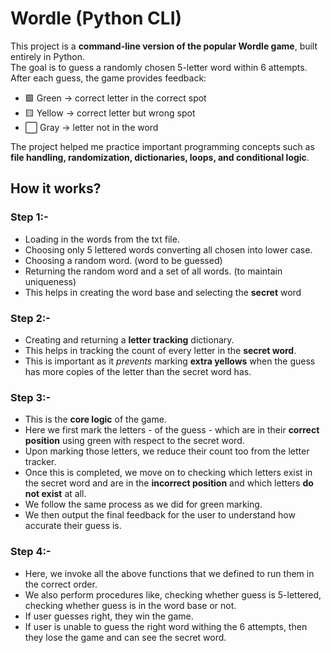 # Wordle (Python CLI)

This project is a **command-line version of the popular Wordle game**, built entirely in Python.  
The goal is to guess a randomly chosen 5-letter word within 6 attempts.  
After each guess, the game provides feedback:  
- 🟩 Green → correct letter in the correct spot  
- 🟨 Yellow → correct letter but wrong spot  
- ⬜ Gray → letter not in the word  

The project helped me practice important programming concepts such as **file handling, randomization, dictionaries, loops, and conditional logic**.  

## How it works?

### Step 1:-

- Loading in the words from the txt file.
- Choosing only 5 lettered words converting all chosen into lower case.
- Choosing a random word. (word to be guessed)
- Returning the random word and a set of all words. (to maintain uniqueness)
- This helps in creating the word base and selecting the **secret** word

### Step 2:-

- Creating and returning a **letter tracking** dictionary.
- This helps in tracking the count of every letter in the **secret word**.
- This is important as it *prevents* marking **extra yellows** when the guess has more copies of the letter than the secret word has.

### Step 3:-

- This is the **core logic** of the game.
- Here we first mark the letters - of the guess - which are in their **correct position** using green with respect to the secret word.
- Upon marking those letters, we reduce their count too from the letter tracker.
- Once this is completed, we move on to checking which letters exist in the secret word and are in the **incorrect position** and which letters **do not exist** at all.
- We follow the same process as we did for green marking.
- We then output the final feedback for the user to understand how accurate their guess is.
 
 ### Step 4:-

- Here, we invoke all the above functions that we defined to run them in the correct order.
- We also perform procedures like, checking whether guess is 5-lettered, checking whether guess is in the word base or not.
- If user guesses right, they win the game.
- If user is unable to guess the right word withing the 6 attempts, then they lose the game and can see the secret word.










